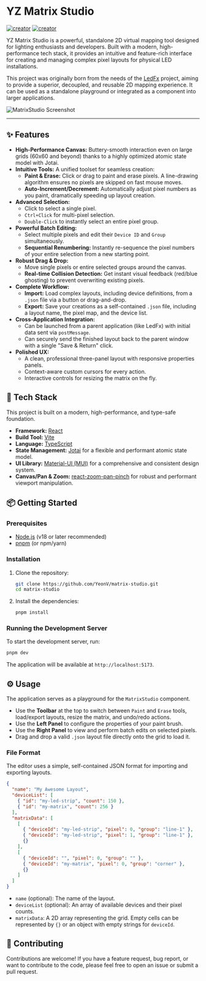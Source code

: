 # YZ Matrix Studio

 [![creator](https://img.shields.io/badge/CREATOR-Yeon-blue.svg?logo=github&logoColor=white)](https://github.com/YeonV) [![creator](https://img.shields.io/badge/A.K.A-Blade-darkred.svg?logo=github&logoColor=white)](https://github.com/YeonV)

YZ Matrix Studio is a powerful, standalone 2D virtual mapping tool designed for lighting enthusiasts and developers. Built with a modern, high-performance tech stack, it provides an intuitive and feature-rich interface for creating and managing complex pixel layouts for physical LED installations.

This project was originally born from the needs of the [LedFx](https://github.com/LedFx/LedFx) project, aiming to provide a superior, decoupled, and reusable 2D mapping experience. It can be used as a standalone playground or integrated as a component into larger applications.

<!-- TODO: Add a GIF showcasing the editor in action -->
![MatrixStudio Screenshot](https://raw.githubusercontent.com/YeonV/LedFx-Frontend-v2/main/screenshots/yz-matrix-studio.png)

---

## ✨ Features

-   **High-Performance Canvas:** Buttery-smooth interaction even on large grids (60x60 and beyond) thanks to a highly optimized atomic state model with Jotai.
-   **Intuitive Tools:** A unified toolset for seamless creation:
    -   **Paint & Erase:** Click or drag to paint and erase pixels. A line-drawing algorithm ensures no pixels are skipped on fast mouse moves.
    -   **Auto-Increment/Decrement:** Automatically adjust pixel numbers as you paint, dramatically speeding up layout creation.
-   **Advanced Selection:**
    -   Click to select a single pixel.
    -   `Ctrl+Click` for multi-pixel selection.
    -   `Double-Click` to instantly select an entire pixel group.
-   **Powerful Batch Editing:**
    -   Select multiple pixels and edit their `Device ID` and `Group` simultaneously.
    -   **Sequential Renumbering:** Instantly re-sequence the pixel numbers of your entire selection from a new starting point.
-   **Robust Drag & Drop:**
    -   Move single pixels or entire selected groups around the canvas.
    -   **Real-time Collision Detection:** Get instant visual feedback (red/blue ghosting) to prevent overwriting existing pixels.
-   **Complete Workflow:**
    -   **Import:** Load complex layouts, including device definitions, from a `.json` file via a button or drag-and-drop.
    -   **Export:** Save your creations as a self-contained `.json` file, including a layout name, the pixel map, and the device list.
-   **Cross-Application Integration:**
    -   Can be launched from a parent application (like LedFx) with initial data sent via `postMessage`.
    -   Can securely send the finished layout back to the parent window with a single "Save & Return" click.
-   **Polished UX:**
    -   A clean, professional three-panel layout with responsive properties panels.
    -   Context-aware custom cursors for every action.
    -   Interactive controls for resizing the matrix on the fly.

## 🚀 Tech Stack

This project is built on a modern, high-performance, and type-safe foundation.

-   **Framework:** [React](https://reactjs.org/)
-   **Build Tool:** [Vite](https://vitejs.dev/)
-   **Language:** [TypeScript](https://www.typescriptlang.org/)
-   **State Management:** [Jotai](https://jotai.org/) for a flexible and performant atomic state model.
-   **UI Library:** [Material-UI (MUI)](https://mui.com/) for a comprehensive and consistent design system.
-   **Canvas/Pan & Zoom:** [react-zoom-pan-pinch](https://github.com/prc5/react-zoom-pan-pinch) for robust and performant viewport manipulation.

## 📦 Getting Started

### Prerequisites

-   [Node.js](https://nodejs.org/) (v18 or later recommended)
-   [pnpm](https://pnpm.io/) (or npm/yarn)

### Installation

1.  Clone the repository:
    ```bash
    git clone https://github.com/YeonV/matrix-studio.git
    cd matrix-studio
    ```

2.  Install the dependencies:
    ```bash
    pnpm install
    ```

### Running the Development Server

To start the development server, run:
```bash
pnpm dev
```

The application will be available at `http://localhost:5173`.

## ⚙️ Usage

The application serves as a playground for the `MatrixStudio` component.

-   Use the **Toolbar** at the top to switch between `Paint` and `Erase` tools, load/export layouts, resize the matrix, and undo/redo actions.
-   Use the **Left Panel** to configure the properties of your paint brush.
-   Use the **Right Panel** to view and perform batch edits on selected pixels.
-   Drag and drop a valid `.json` layout file directly onto the grid to load it.

### File Format

The editor uses a simple, self-contained JSON format for importing and exporting layouts.

```json
{
  "name": "My Awesome Layout",
  "deviceList": [
    { "id": "my-led-strip", "count": 150 },
    { "id": "my-matrix", "count": 256 }
  ],
  "matrixData": [
    [
      { "deviceId": "my-led-strip", "pixel": 0, "group": "line-1" },
      { "deviceId": "my-led-strip", "pixel": 1, "group": "line-1" },
      {}
    ],
    [
      { "deviceId": "", "pixel": 0, "group": "" },
      { "deviceId": "my-matrix", "pixel": 0, "group": "corner" },
      {}
    ]
  ]
}
```

-   `name` (optional): The name of the layout.
-   `deviceList` (optional): An array of available devices and their pixel counts.
-   `matrixData`: A 2D array representing the grid. Empty cells can be represented by `{}` or an object with empty strings for `deviceId`.

## 🤝 Contributing

Contributions are welcome! If you have a feature request, bug report, or want to contribute to the code, please feel free to open an issue or submit a pull request.

